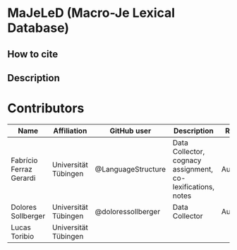 # MaJeLeD (Macro-Je Lexical Database)

## How to cite



## Description









# Contributors

Name | Affiliation | GitHub user | Description | Role
--- | --- | --- | --- | ---
Fabrício Ferraz Gerardi | Universität Tübingen | @LanguageStructure | Data Collector, cognacy assignment, co-lexifications, notes | Author
Dolores Sollberger | Universität Tübingen | @doloressollberger | Data Collector  | Author
Lucas Toribio | Universität Tübingen |  |  | 
